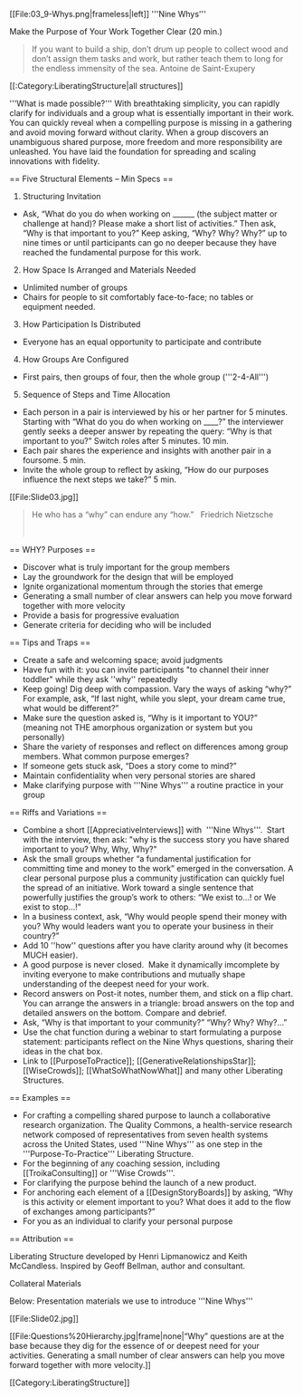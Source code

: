 [[File:03_9-Whys.png|frameless|left]] '''Nine Whys'''

Make the Purpose of Your Work Together Clear (20 min.)



<blockquote>If you want to build a ship, don’t drum up people to collect wood and don’t assign them tasks and work, but rather teach them to long for the endless immensity of the sea. Antoine de Saint-Exupery
</blockquote>

[[:Category:LiberatingStructure|all structures]]

'''What is made possible?''' With breathtaking simplicity, you can rapidly clarify for individuals and a group what is essentially important in their work. You can quickly reveal when a compelling purpose is missing in a gathering and avoid moving forward without clarity. When a group discovers an unambiguous shared purpose, more freedom and more responsibility are unleashed. You have laid the foundation for spreading and scaling innovations with fidelity.



== Five Structural Elements – Min Specs ==

1. Structuring Invitation

* Ask, “What do you do when working on ______ (the subject matter or challenge at hand)? Please make a short list of activities.” Then ask, “Why is that important to you?” Keep asking, “Why? Why? Why?” up to nine times or until participants can go no deeper because they have reached the fundamental purpose for this work.

2. How Space Is Arranged and Materials Needed

* Unlimited number of groups
* Chairs for people to sit comfortably face-to-face; no tables or equipment needed.

3. How Participation Is Distributed

* Everyone has an equal opportunity to participate and contribute

4. How Groups Are Configured

* First pairs, then groups of four, then the whole group ('''2-4-All''')

5. Sequence of Steps and Time Allocation

* Each person in a pair is interviewed by his or her partner for 5 minutes. Starting with “What do you do when working on ____?” the interviewer gently seeks a deeper answer by repeating the query: “Why is that important to you?” Switch roles after 5 minutes. 10 min.
* Each pair shares the experience and insights with another pair in a foursome. 5 min.
* Invite the whole group to reflect by asking, “How do our purposes influence the next steps we take?” 5 min.

[[File:Slide03.jpg]]

<blockquote>He who has a “why” can endure any “how.”   Friedrich Nietzsche

 
</blockquote>


== WHY? Purposes ==

* Discover what is truly important for the group members
* Lay the groundwork for the design that will be employed
* Ignite organizational momentum through the stories that emerge
* Generating a small number of clear answers can help you move forward together with more velocity
* Provide a basis for progressive evaluation
* Generate criteria for deciding who will be included



== Tips and Traps ==

* Create a safe and welcoming space; avoid judgments
* Have fun with it: you can invite participants &quot;to channel their inner toddler&quot; while they ask ''why'' repeatedly
* Keep going! Dig deep with compassion. Vary the ways of asking “why?” For example, ask, “If last night, while you slept, your dream came true, what would be different?”
* Make sure the question asked is, “Why is it important to YOU?” (meaning not THE amorphous organization or system but you personally)
* Share the variety of responses and reflect on differences among group members. What common purpose emerges?
* If someone gets stuck ask, “Does a story come to mind?”
* Maintain confidentiality when very personal stories are shared
* Make clarifying purpose with '''Nine Whys''' a routine practice in your group



== Riffs and Variations ==

* Combine a short [[AppreciativeInterviews]] with  '''Nine Whys'''.  Start with the interview, then ask: &quot;why is the success story you have shared important to you? Why, Why, Why?&quot; 
* Ask the small groups whether “a fundamental justification for committing time and money to the work” emerged in the conversation. A clear personal purpose plus a community justification can quickly fuel the spread of an initiative. Work toward a single sentence that powerfully justifies the group’s work to others: “We exist to…! or We exist to stop...!”
* In a business context, ask, “Why would people spend their money with you? Why would leaders want you to operate your business in their country?”
* Add 10 ''how'' questions after you have clarity around why (it becomes MUCH easier).
* A good purpose is never closed.  Make it dynamically imcomplete by inviting everyone to make contributions and mutually shape understanding of the deepest need for your work.
* Record answers on Post-it notes, number them, and stick on a flip chart. You can arrange the answers in a triangle: broad answers on the top and detailed answers on the bottom. Compare and debrief.
* Ask, “Why is that important to your community?” “Why? Why? Why?…”
* Use the chat function during a webinar to start formulating a purpose statement: participants reflect on the Nine Whys questions, sharing their ideas in the chat box.
* Link to [[PurposeToPractice]]; [[GenerativeRelationshipsStar]]; [[WiseCrowds]]; [[WhatSoWhatNowWhat]] and many other Liberating Structures.



== Examples ==

* For crafting a compelling shared purpose to launch a collaborative research organization. The Quality Commons, a health-service research network composed of representatives from seven health systems across the United States, used '''Nine Whys''' as one step in the '''Purpose-To-Practice''' Liberating Structure.
* For the beginning of any coaching session, including [[TroikaConsulting]] or '''Wise Crowds'''.
* For clarifying the purpose behind the launch of a new product.
* For anchoring each element of a [[DesignStoryBoards]] by asking, “Why is this activity or element important to you? What does it add to the flow of exchanges among participants?”
* For you as an individual to clarify your personal purpose



== Attribution ==

Liberating Structure developed by Henri Lipmanowicz and Keith McCandless. Inspired by Geoff Bellman, author and consultant.



Collateral Materials

Below: Presentation materials we use to introduce '''Nine Whys'''

[[File:Slide02.jpg]]

[[File:Questions%20Hierarchy.jpg|frame|none|“Why” questions are at the base because they dig for the essence of or deepest need for your activities. Generating a small number of clear answers can help you move forward together with more velocity.]]

[[Category:LiberatingStructure]]
